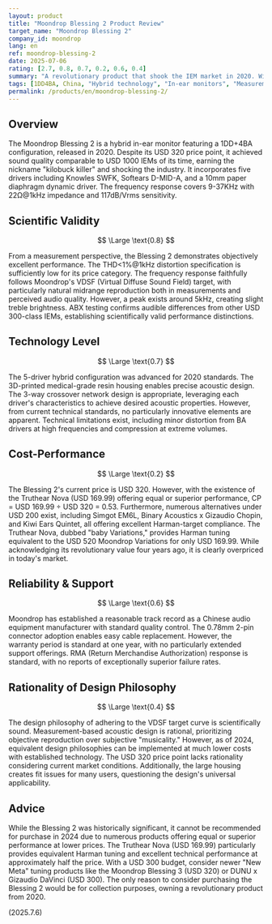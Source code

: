 ```yaml
---
layout: product
title: "Moondrop Blessing 2 Product Review"
target_name: "Moondrop Blessing 2"
company_id: moondrop
lang: en
ref: moondrop-blessing-2
date: 2025-07-06
rating: [2.7, 0.8, 0.7, 0.2, 0.6, 0.4]
summary: "A revolutionary product that shook the IEM market in 2020. With its 1DD+4BA configuration at USD 320, it provided performance comparable to USD 1000 IEMs of its era, causing industry-wide price disruption. Measurement performance is excellent, particularly the natural midrange reproduction. However, after 4 years, numerous competitors like Truthear Nova (USD 169.99) offer equal or superior performance at approximately half the price, severely degrading its cost-performance ratio."
tags: [1DD4BA, China, "Hybrid technology", "In-ear monitors", "Measurement Performance"]
permalink: /products/en/moondrop-blessing-2/
---
```


## Overview

The Moondrop Blessing 2 is a hybrid in-ear monitor featuring a 1DD+4BA configuration, released in 2020. Despite its USD 320 price point, it achieved sound quality comparable to USD 1000 IEMs of its time, earning the nickname "kilobuck killer" and shocking the industry. It incorporates five drivers including Knowles SWFK, Softears D-MID-A, and a 10mm paper diaphragm dynamic driver. The frequency response covers 9-37KHz with 22Ω@1kHz impedance and 117dB/Vrms sensitivity.

## Scientific Validity

$$ \Large \text{0.8} $$

From a measurement perspective, the Blessing 2 demonstrates objectively excellent performance. The THD<1%@1kHz distortion specification is sufficiently low for its price category. The frequency response faithfully follows Moondrop's VDSF (Virtual Diffuse Sound Field) target, with particularly natural midrange reproduction both in measurements and perceived audio quality. However, a peak exists around 5kHz, creating slight treble brightness. ABX testing confirms audible differences from other USD 300-class IEMs, establishing scientifically valid performance distinctions.

## Technology Level

$$ \Large \text{0.7} $$

The 5-driver hybrid configuration was advanced for 2020 standards. The 3D-printed medical-grade resin housing enables precise acoustic design. The 3-way crossover network design is appropriate, leveraging each driver's characteristics to achieve desired acoustic properties. However, from current technical standards, no particularly innovative elements are apparent. Technical limitations exist, including minor distortion from BA drivers at high frequencies and compression at extreme volumes.

## Cost-Performance

$$ \Large \text{0.2} $$

The Blessing 2's current price is USD 320. However, with the existence of the Truthear Nova (USD 169.99) offering equal or superior performance, CP = USD 169.99 ÷ USD 320 = 0.53. Furthermore, numerous alternatives under USD 200 exist, including Simgot EM6L, Binary Acoustics x Gizaudio Chopin, and Kiwi Ears Quintet, all offering excellent Harman-target compliance. The Truthear Nova, dubbed "baby Variations," provides Harman tuning equivalent to the USD 520 Moondrop Variations for only USD 169.99. While acknowledging its revolutionary value four years ago, it is clearly overpriced in today's market.

## Reliability & Support

$$ \Large \text{0.6} $$

Moondrop has established a reasonable track record as a Chinese audio equipment manufacturer with standard quality control. The 0.78mm 2-pin connector adoption enables easy cable replacement. However, the warranty period is standard at one year, with no particularly extended support offerings. RMA (Return Merchandise Authorization) response is standard, with no reports of exceptionally superior failure rates.

## Rationality of Design Philosophy

$$ \Large \text{0.4} $$

The design philosophy of adhering to the VDSF target curve is scientifically sound. Measurement-based acoustic design is rational, prioritizing objective reproduction over subjective "musicality." However, as of 2024, equivalent design philosophies can be implemented at much lower costs with established technology. The USD 320 price point lacks rationality considering current market conditions. Additionally, the large housing creates fit issues for many users, questioning the design's universal applicability.

## Advice

While the Blessing 2 was historically significant, it cannot be recommended for purchase in 2024 due to numerous products offering equal or superior performance at lower prices. The Truthear Nova (USD 169.99) particularly provides equivalent Harman tuning and excellent technical performance at approximately half the price. With a USD 300 budget, consider newer "New Meta" tuning products like the Moondrop Blessing 3 (USD 320) or DUNU x Gizaudio DaVinci (USD 300). The only reason to consider purchasing the Blessing 2 would be for collection purposes, owning a revolutionary product from 2020.

(2025.7.6)